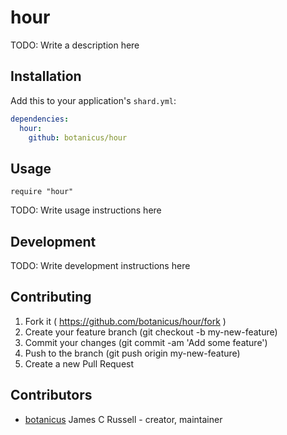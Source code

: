 # hour

TODO: Write a description here

## Installation

Add this to your application's `shard.yml`:

```yaml
dependencies:
  hour:
    github: botanicus/hour
```

## Usage

```crystal
require "hour"
```

TODO: Write usage instructions here

## Development

TODO: Write development instructions here

## Contributing

1. Fork it ( https://github.com/botanicus/hour/fork )
2. Create your feature branch (git checkout -b my-new-feature)
3. Commit your changes (git commit -am 'Add some feature')
4. Push to the branch (git push origin my-new-feature)
5. Create a new Pull Request

## Contributors

- [botanicus](https://github.com/botanicus) James C Russell - creator, maintainer
